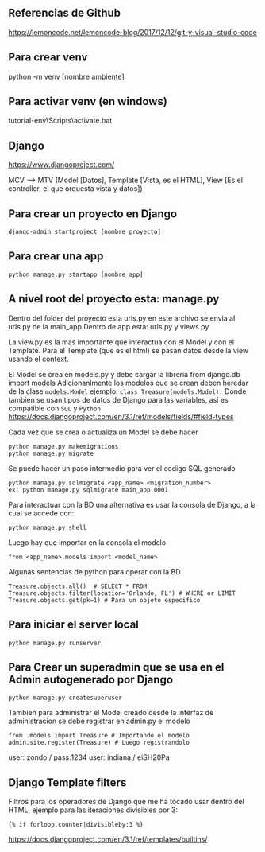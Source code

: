 ## Referencias de Github
https://lemoncode.net/lemoncode-blog/2017/12/12/git-y-visual-studio-code

## Para crear venv
python -m venv [nombre ambiente]

## Para activar venv (en windows)
tutorial-env\Scripts\activate.bat


## Django
https://www.djangoproject.com/

MCV --> MTV (Model [Datos], Template [Vista, es el HTML], View [Es el controller, el que orquesta vista y datos])

## Para crear un proyecto en Django
    django-admin startproject [nombre_proyecto]

## Para crear una app
    python manage.py startapp [nombre_app]

## A nivel root del proyecto esta: manage.py

Dentro del folder del proyecto esta urls.py en este archivo se envia al urls.py de la main_app
Dentro de app esta: urls.py y views.py

La view.py es la mas importante que interactua con el Model y con el Template.
Para el Template (que es el html) se pasan datos desde la view usando el context.

El Model se crea en models.py y debe cargar la libreria from django.db import models
Adicionanlmente los modelos que se crean deben heredar de la clase `models.Model`
ejemplo: `class Treasure(models.Model):`
Donde tambien se usan tipos de datos de Django para las variables, así es compatible con `SQL` y `Python`
https://docs.djangoproject.com/en/3.1/ref/models/fields/#field-types

Cada vez que se crea o actualiza un Model se debe hacer

    python manage.py makemigrations
    python manage.py migrate
Se puede hacer un paso intermedio para ver el codigo SQL generado

    python manage.py sqlmigrate <app_name> <migration_number>
    ex: python manage.py sqlmigrate main_app 0001

Para interactuar con la BD una alternativa es usar la consola de Django, a la cual se accede con:

    python manage.py shell

Luego hay que importar en la consola el modelo 
    
    from <app_name>.models import <model_name>
Algunas sentencias de python para operar con la BD

    Treasure.objects.all()  # SELECT * FROM
    Treasure.objects.filter(location='Orlando, FL') # WHERE or LIMIT
    Treasure.objects.get(pk=1) # Para un objeto especifico


## Para iniciar el server local
    python manage.py runserver

## Para Crear un superadmin que se usa en el Admin autogenerado por Django

    python manage.py createsuperuser

Tambien para administrar el Model creado desde la interfaz de administracion se debe registrar en admin.py el modelo

    from .models import Treasure # Importando el modelo
    admin.site.register(Treasure) # Luego registrandolo


user: zondo / pass:1234
user: indiana / eiSH20Pa
## Django Template filters
Filtros para los operadores de Django que me ha tocado usar dentro del HTML, ejemplo para las iteraciones divisibles por 3:

    {% if forloop.counter|divisibleby:3 %}
https://docs.djangoproject.com/en/3.1/ref/templates/builtins/
